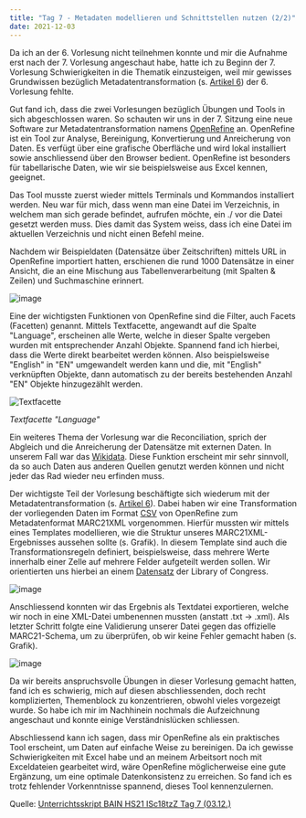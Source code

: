 ```yaml
---
title: "Tag 7 - Metadaten modellieren und Schnittstellen nutzen (2/2)"
date: 2021-12-03
---
```

Da ich an der 6. Vorlesung nicht teilnehmen konnte und mir die Aufnahme erst nach der 7. Vorlesung angeschaut habe, hatte ich zu Beginn der 7. Vorlesung Schwierigkeiten in die Thematik einzusteigen, weil mir gewisses Grundwissen bezüglich Metadatentransformation (s. [Artikel 6](https://github.com/MomoVasco/Lerntagebuch/blob/675cc71a581318f1a30bae4c54c4649269fe7eb4/_posts/2021-12-02-tag6.md)) der 6. Vorlesung fehlte. 

Gut fand ich, dass die zwei Vorlesungen bezüglich Übungen und Tools in sich abgeschlossen waren. So schauten wir uns in der 7. Sitzung eine neue Software zur Metadatentransformation namens [OpenRefine](https://openrefine.org/) an. OpenRefine ist ein Tool zur Analyse, Bereinigung, Konvertierung und Anreicherung von Daten.  Es verfügt über eine grafische Oberfläche und wird lokal installiert sowie anschliessend über den Browser bedient. OpenRefine ist besonders für tabellarische Daten, wie wir sie beispielsweise aus Excel kennen, geeignet.

Das Tool musste zuerst wieder mittels Terminals und Kommandos installiert werden. Neu war für mich, dass wenn man eine Datei im Verzeichnis, in welchem man sich gerade befindet, aufrufen möchte, ein ./ vor die Datei gesetzt werden muss. Dies damit das System weiss, dass ich eine Datei im aktuellen Verzeichnis und nicht einen Befehl meine.

Nachdem wir Beispieldaten (Datensätze über Zeitschriften) mittels URL in OpenRefine importiert hatten, erschienen die rund 1000 Datensätze in einer Ansicht, die an eine Mischung aus Tabellenverarbeitung (mit Spalten & Zeilen) und Suchmaschine erinnert.

![image](https://user-images.githubusercontent.com/90821878/151666646-1c1ee50e-c95f-48aa-a75b-920ecebe14de.png)

Eine der wichtigsten Funktionen von OpenRefine sind die Filter, auch Facets (Facetten) genannt. Mittels Textfacette, angewandt auf die Spalte "Language", erscheinen alle Werte, welche in dieser Spalte vergeben wurden mit entsprechender Anzahl Objekte. Spannend fand ich hierbei, dass die Werte direkt bearbeitet werden können. Also beispielsweise "English" in "EN" umgewandelt werden kann und die, mit "English" verknüpften Objekte, dann automatisch zu der bereits bestehenden Anzahl "EN" Objekte hinzugezählt werden. 

![Textfacette](https://user-images.githubusercontent.com/90821878/145689451-3464e7dd-370e-460f-a381-1a8c7a2552fd.png)

*Textfacette "Language"*

Ein weiteres Thema der Vorlesung war die Reconciliation, sprich der Abgleich und die Anreicherung der Datensätze mit externen Daten. In unserem Fall war das [Wikidata](https://www.wikidata.org/wiki/Wikidata:Main_Page). Diese Funktion erscheint mir sehr sinnvoll, da so auch Daten aus anderen Quellen genutzt werden können und nicht jeder das Rad wieder neu erfinden muss.

Der wichtigste Teil der Vorlesung beschäftigte sich wiederum mit der Metadatentransformation (s. [Artikel 6](https://github.com/MomoVasco/Lerntagebuch/blob/675cc71a581318f1a30bae4c54c4649269fe7eb4/_posts/2021-12-02-tag6.md)). Dabei haben wir eine Transformation der vorliegenden Daten im Format [CSV](https://de.wikipedia.org/w/index.php?title=CSV_(Dateiformat)&oldid=218964806) von OpenRefine zum Metadatenformat MARC21XML vorgenommen. Hierfür mussten wir mittels eines Templates modellieren, wie die Struktur unseres MARC21XML-Ergebnisses aussehen sollte (s. Grafik). In diesem Template sind auch die Transformationsregeln definiert, beispielsweise, dass mehrere Werte innerhalb einer Zelle auf mehrere Felder aufgeteilt werden sollen.  Wir orientierten uns hierbei an einem [Datensatz](https://www.loc.gov/standards/marcxml/xml/collection.xml) der Library of Congress.

![image](https://user-images.githubusercontent.com/90821878/151667189-daaa0d4c-7d26-4947-947b-eb9a7566356d.png)

Anschliessend konnten wir das Ergebnis als Textdatei exportieren, welche wir noch in eine XML-Datei umbenennen mussten (anstatt .txt -> .xml). Als letzter Schritt folgte eine Validierung unserer Datei gegen das offizielle MARC21-Schema, um zu überprüfen, ob wir keine Fehler gemacht haben (s. Grafik).

![image](https://user-images.githubusercontent.com/90821878/151667369-eac3b39e-5129-42f8-a2a4-6d128b45aa87.png)

Da wir bereits anspruchsvolle Übungen in dieser Vorlesung gemacht hatten, fand ich es schwierig, mich auf diesen abschliessenden, doch recht komplizierten, Themenblock zu konzentrieren, obwohl vieles vorgezeigt wurde. So habe ich mir im Nachhinein nochmals die Aufzeichnung angeschaut und konnte einige Verständnislücken schliessen. 

Abschliessend kann ich sagen, dass mir OpenRefine als ein praktisches Tool erscheint, um Daten auf einfache Weise zu bereinigen. Da ich gewisse Schwierigkeiten mit Excel habe und an meinem Arbeitsort noch mit Exceldateien gearbeitet wird, wäre OpenRefine möglicherweise eine gute Ergänzung, um eine optimale Datenkonsistenz zu erreichen. So fand ich es trotz fehlender Vorkenntnisse spannend, dieses Tool kennenzulernen.

Quelle: [Unterrichtsskript BAIN HS21 ISc18tzZ Tag 7 (03.12.)](https://pad.gwdg.de/qG3buOGLTxqCm6YbdU1j_Q?view)
